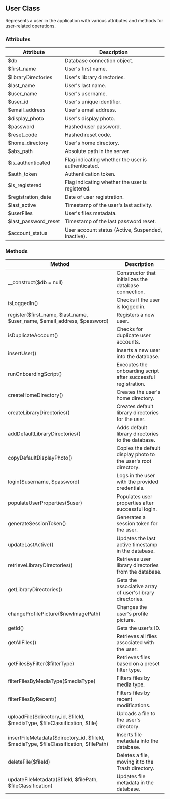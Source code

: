 ## User Class

Represents a user in the application with various attributes and methods for user-related operations.

### Attributes

| Attribute                | Description                                           |
|--------------------------|-------------------------------------------------------|
| $db                      | Database connection object.                           |
| $first_name              | User's first name.                                    |
| $libraryDirectories      | User's library directories.                           |
| $last_name               | User's last name.                                     |
| $user_name               | User's username.                                      |
| $user_id                 | User's unique identifier.                             |
| $email_address           | User's email address.                                 |
| $display_photo           | User's display photo.                                 |
| $password                | Hashed user password.                                 |
| $reset_code              | Hashed reset code.                                    |
| $home_directory          | User's home directory.                                |
| $abs_path                | Absolute path in the server.                           |
| $is_authenticated        | Flag indicating whether the user is authenticated.    |
| $auth_token              | Authentication token.                                 |
| $is_registered           | Flag indicating whether the user is registered.       |
| $registration_date       | Date of user registration.                            |
| $last_active             | Timestamp of the user's last activity.                |
| $userFiles               | User's files metadata.                               |
| $last_password_reset     | Timestamp of the last password reset.                 |
| $account_status          | User account status (Active, Suspended, Inactive).    |

### Methods

| Method                                      | Description                                               |
|---------------------------------------------|-----------------------------------------------------------|
| __construct($db = null)                     | Constructor that initializes the database connection.     |
| isLoggedIn()                                | Checks if the user is logged in.                          |
| register($first_name, $last_name, $user_name, $email_address, $password) | Registers a new user.                                    |
| isDuplicateAccount()                        | Checks for duplicate user accounts.                       |
| insertUser()                                | Inserts a new user into the database.                     |
| runOnboardingScript()                      | Executes the onboarding script after successful registration. |
| createHomeDirectory()                       | Creates the user's home directory.                        |
| createLibraryDirectories()                  | Creates default library directories for the user.        |
| addDefaultLibraryDirectories()              | Adds default library directories to the database.        |
| copyDefaultDisplayPhoto()                   | Copies the default display photo to the user's root directory. |
| login($username, $password)                 | Logs in the user with the provided credentials.           |
| populateUserProperties($user)               | Populates user properties after successful login.        |
| generateSessionToken()                      | Generates a session token for the user.                   |
| updateLastActive()                          | Updates the last active timestamp in the database.        |
| retrieveLibraryDirectories()                | Retrieves user library directories from the database.    |
| getLibraryDirectories()                     | Gets the associative array of user's library directories. |
| changeProfilePicture($newImagePath)         | Changes the user's profile picture.                       |
| getId()                                     | Gets the user's ID.                                      |
| getAllFiles()                               | Retrieves all files associated with the user.             |
| getFilesByFilter($filterType)               | Retrieves files based on a preset filter type.            |
| filterFilesByMediaType($mediaType)          | Filters files by media type.                              |
| filterFilesByRecent()                       | Filters files by recent modifications.                    |
| uploadFile($directory_id, $fileId, $mediaType, $fileClassification, $file) | Uploads a file to the user's directory.           |
| insertFileMetadata($directory_id, $fileId, $mediaType, $fileClassification, $filePath) | Inserts file metadata into the database.    |
| deleteFile($fileId)                         | Deletes a file, moving it to the Trash directory.         |
| updateFileMetadata($fileId, $filePath, $fileClassification) | Updates file metadata in the database.    |
